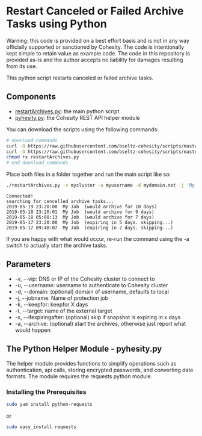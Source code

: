 # Restart Canceled or Failed Archive Tasks using Python

Warning: this code is provided on a best effort basis and is not in any way officially supported or sanctioned by Cohesity. The code is intentionally kept simple to retain value as example code. The code in this repository is provided as-is and the author accepts no liability for damages resulting from its use.

This python script restarts canceled or failed archive tasks.

## Components

* [restartArchives.py](https://raw.githubusercontent.com/bseltz-cohesity/scripts/master/python/restartArchives/restartArchives.py): the main python script
* [pyhesity.py](https://raw.githubusercontent.com/bseltz-cohesity/scripts/master/python/pyhesity/pyhesity.py): the Cohesity REST API helper module

You can download the scripts using the following commands:

```bash
# download commands
curl -O https://raw.githubusercontent.com/bseltz-cohesity/scripts/master/python/restartArchives/restartArchives.py
curl -O https://raw.githubusercontent.com/bseltz-cohesity/scripts/master/python/pyhesity.py
chmod +x restartArchives.py
# end download commands
```

Place both files in a folder together and run the main script like so:

```bash
./restartArchives.py -v mycluster -u myusername -d mydomain.net -j 'My Job' -k 90 -x 5 -t MyVault -n 365
```

```text
Connected!
searching for cencelled archive tasks...
2019-05-19 23:20:00  My Job  (would archive for 10 days)
2019-05-18 23:20:01  My Job  (would archive for 9 days)
2019-05-18 05:08:13  My Job  (would archive for 7 days)
2019-05-17 23:20:00  My Job  (expiring in 5 days. skipping...)
2019-05-17 09:48:07  My Job  (expiring in 2 days. skipping...)
```

If you are happy with what would occur, re-run the command using the -a switch to actually start the archive tasks.

## Parameters

* -v, --vip: DNS or IP of the Cohesity cluster to connect to
* -u, --username: username to authenticate to Cohesity cluster
* -d, --domain: (optional) domain of username, defaults to local
* -j, --jobname: Name of protection job
* -k, --keepfor: keepfor X days
* -t, --target: name of the external target
* -x, --ifexpiringafter: (optional) skip if snapshot is expiring in x days
* -a, --archive: (optional) start the archives, otherwise just report what would happen

## The Python Helper Module - pyhesity.py

The helper module provides functions to simplify operations such as authentication, api calls, storing encrypted passwords, and converting date formats. The module requires the requests python module.

### Installing the Prerequisites

```bash
sudo yum install python-requests
```

or

```bash
sudo easy_install requests
```
